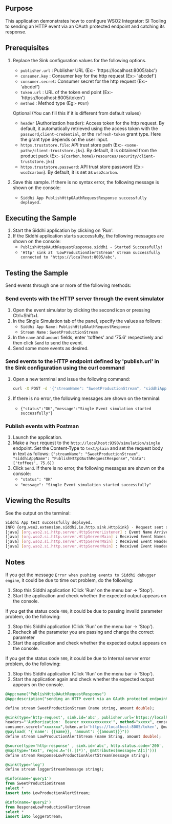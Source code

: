 ## Purpose

This application demonstrates how to configure WSO2 Integrator: SI Tooling to sending an HTTP event via an OAuth protected endpoint and catching its response.

## Prerequisites

1. Replace the Sink configuration values for the following options.
    - `publisher.url` : Publisher URL (Ex:- 'https://localhost:8005/abc')
    - `consumer.key`  : Consumer key for the http request (Ex:- 'abcdef')
    - `consumer.secret`: Consumer secret for the http request (Ex:- 'abcdef')
    - `token.url`     : URL of the token end point (Ex:- 'https://localhost:8005/token')
    - `method`        : Method type (Eg:- `POST`)

    Optional (You can fill this if it is different from default values)

    - `header` (Authorization header): Access token for the http request.
    By default, it automatically retrieved using the access token with the `password`,`client-credential`, or the `refresh-token` grant type. Here the grant type depends on the user input.
    - `https.truststore.file`: API trust store path (Ex:- `<some-path>/client-truststore.jks`).
    By default, it is obtained from the product pack (Ex:- `${carbon.home}/resources/security/client-truststore.jks`)
    - `https.truststore.password`:  API trust store password (Ex:- `wso2carbon`).
    By default, it is set as `wso2carbon`.

2. Save this sample. If there is no syntax error, the following message is shown on the console:
    - `Siddhi App PublishHttpOAuthRequestResponse successfully deployed.`

## Executing the Sample

1. Start the Siddhi application by clicking on 'Run'.
2. If the Siddhi application starts successfully, the following messages are shown on the console:
    * `PublishHttpOAuthRequestResponse.siddhi - Started Successfully!`
    * `'Http' sink at 'LowProductionAlertStream' stream successfully connected to 'https://localhost:8005/abc'.`

## Testing the Sample

Send events through one or more of the following methods:

### Send events with the HTTP server through the event simulator

1. Open the event simulator by clicking the second icon or pressing Ctrl+Shift+I.
2. In the Single Simulation tab of the panel, specify the values as follows:
    - `Siddhi App Name`  : `PublishHttpOAuthRequestResponse`
    - `Stream Name`     : `SweetProductionStream`
3. In the `name` and `amount` fields, enter 'toffees' and '75.6' respectively and then click `Send` to send the event.
4. Send some more events as desired.

### Send events to the HTTP endpoint defined by 'publish.url' in the Sink configuration using the curl command

1. Open a new terminal and issue the following command:

    ```bash
    curl -X POST -d '{"streamName": "SweetProductionStream", "siddhiAppName": "PublishHttpOAuthRequestResponse","data": ['toffees', 75.6]}' http://localhost:9390/simulation/single -H 'content-type: text/plain'
    ```

2. If there is no error, the following messages are shown on the terminal:
    - `{"status":"OK","message":"Single Event simulation started successfully"}`

### Publish events with Postman

1. Launch the application.
2. Make a `Post` request to the `http://localhost:9390/simulation/single` endpoint. Set the Content-Type to `text/plain` and set the request body in text as follows:
`{"streamName": "SweetProductionStream", "siddhiAppName": "PublishHttpOAuthRequestResponse","data": ['toffees', 75.6]}`
3. Click `Send`. If there is no error, the following messages are shown on the console:
    - `"status": "OK"`
    - `"message": "Single Event simulation started successfully"`

## Viewing the Results

See the output on the terminal:

```bash
Siddhi App test successfully deployed.
INFO {org.wso2.extension.siddhi.io.http.sink.HttpSink} - Request sent successfully to https://localhost:8005/abc
[java] [org.wso2.si.http.server.HttpServerListener] : Event Name Arrived: {"event":{"name":"toffees","amount":75.6}}
[java] [org.wso2.si.http.server.HttpServerMain] : Received Event Names:{"event":{"name":"toffees","amount":75.6}} ,
[java] [org.wso2.si.http.server.HttpServerMain] : Received Event Headers key set:[Http_method, Content-type, Content-length]
[java] [org.wso2.si.http.server.HttpServerMain] : Received Event Headers value set:[[POST], [application/json], [42]]
```

## Notes

If you get the message `Error when pushing events to Siddhi debugger engine`, it could be due to time out problem, do the following:

1. Stop this Siddhi application (Click 'Run' on the menu bar -> 'Stop').
2. Start the application and check whether the expected output appears on the console.

If you get the status code `400`, it could be due to passing invalid parameter problem, do the following:

1. Stop this Siddhi application (Click 'Run' on the menu bar -> 'Stop').
2. Recheck all the parameter you are passing and change the correct parameter
3. Start the application and check whether the expected output appears on the console.

If you get the status code `500`, it could be due to Internal server error problem, do the following:

1. Stop this Siddhi application (Click 'Run' on the menu bar -> 'Stop').
2. Start the application again and check whether the expected output appears on the console.

```sql
@App:name("PublishHttpOAuthRequestResponse")
@App:description("sending an HTTP event via an OAuth protected endpoint and catching its response.")

define stream SweetProductionStream (name string, amount double);

@sink(type='http-request', sink.id='abc', publisher.url='https://localhost:8005/abc',
headers="'Authorization:  Bearer xxxxxxxxxxxxx'", method="xxxxx", consumer.key="xxxxxx",
consumer.secret="xxxxxxx",token.url='https://localhost:8005/token', @map(type='json'),
@payload( "{'name': {{name}}, 'amount': {{amount}}}"))
define stream LowProductionAlertStream (name String, amount double);

@source(type='http-response' , sink.id='abc', http.status.code='200',
@map(type='text', regex.A='((.|)*)', @attributes(message='A[1]')))
define stream ResponseLowProductionAlertStream(message string);

@sink(type='log')
define stream loggerStream(message string);

@info(name='query1')
from SweetProductionStream
select *
insert into LowProductionAlertStream;

@info(name='query2')
from ResponseLowProductionAlertStream
select *
insert into loggerStream;
```
